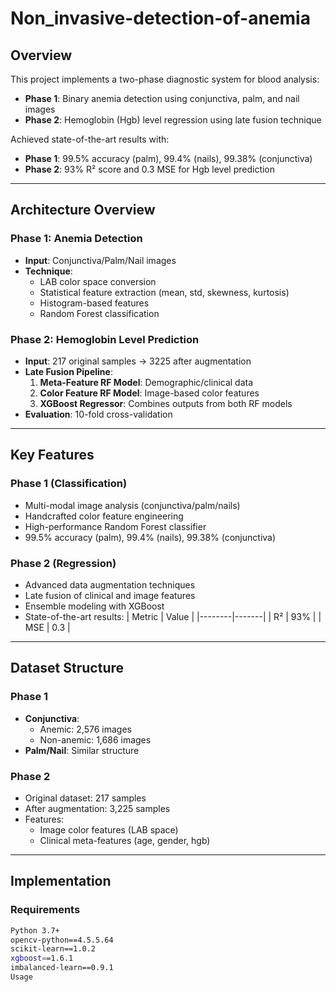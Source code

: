 # Non_invasive-detection-of-anemia

## Overview
This project implements a two-phase diagnostic system for blood analysis:
- **Phase 1**: Binary anemia detection using conjunctiva, palm, and nail images  
- **Phase 2**: Hemoglobin (Hgb) level regression using late fusion technique  

Achieved state-of-the-art results with:
- **Phase 1**: 99.5% accuracy (palm), 99.4% (nails), 99.38% (conjunctiva)
- **Phase 2**: 93% R² score and 0.3 MSE for Hgb level prediction

---

## Architecture Overview
### Phase 1: Anemia Detection

- **Input**: Conjunctiva/Palm/Nail images
- **Technique**:
  - LAB color space conversion
  - Statistical feature extraction (mean, std, skewness, kurtosis)
  - Histogram-based features
  - Random Forest classification

### Phase 2: Hemoglobin Level Prediction

- **Input**: 217 original samples → 3225 after augmentation
- **Late Fusion Pipeline**:
  1. **Meta-Feature RF Model**: Demographic/clinical data
  2. **Color Feature RF Model**: Image-based color features
  3. **XGBoost Regressor**: Combines outputs from both RF models
- **Evaluation**: 10-fold cross-validation

---

## Key Features
### Phase 1 (Classification)
- Multi-modal image analysis (conjunctiva/palm/nails)
- Handcrafted color feature engineering
- High-performance Random Forest classifier
- 99.5% accuracy (palm), 99.4% (nails), 99.38% (conjunctiva)
 
### Phase 2 (Regression)
- Advanced data augmentation techniques
- Late fusion of clinical and image features
- Ensemble modeling with XGBoost
- State-of-the-art results:
  | Metric | Value |
  |--------|-------|
  | R²     | 93%   |
  | MSE    | 0.3   |

---

## Dataset Structure
### Phase 1
- **Conjunctiva**:  
  - Anemic: 2,576 images  
  - Non-anemic: 1,686 images  
- **Palm/Nail**: Similar structure

### Phase 2
- Original dataset: 217 samples
- After augmentation: 3,225 samples
- Features:
  - Image color features (LAB space)
  - Clinical meta-features (age, gender, hgb)

---

## Implementation
### Requirements
```bash
Python 3.7+
opencv-python==4.5.5.64
scikit-learn==1.0.2
xgboost==1.6.1
imbalanced-learn==0.9.1
Usage
